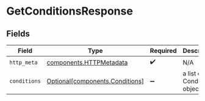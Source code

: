 # GetConditionsResponse


## Fields

| Field                                                                    | Type                                                                     | Required                                                                 | Description                                                              |
| ------------------------------------------------------------------------ | ------------------------------------------------------------------------ | ------------------------------------------------------------------------ | ------------------------------------------------------------------------ |
| `http_meta`                                                              | [components.HTTPMetadata](../../models/components/httpmetadata.md)       | :heavy_check_mark:                                                       | N/A                                                                      |
| `conditions`                                                             | [Optional[components.Conditions]](../../models/components/conditions.md) | :heavy_minus_sign:                                                       | a list of Condition objects                                              |